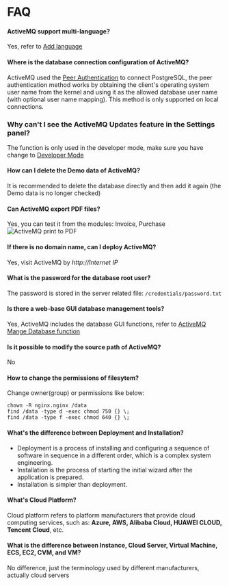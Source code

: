 # FAQ

#### ActiveMQ support multi-language?

Yes, refer to [Add language](/solution-odoo.md#add-your-language)

#### Where is the database connection configuration of ActiveMQ?

ActiveMQ used the [Peer Authentication](https://www.postgresql.org/docs/10/auth-methods.html#AUTH-PEER) to connect PostgreSQL, the peer authentication method works by obtaining the client's operating system user name from the kernel and using it as the allowed database user name (with optional user name mapping). This method is only supported on local connections.

### Why can't I see the ActiveMQ Updates feature in the Settings panel?

The function is only used in the developer mode, make sure you have change to [Developer Mode](/solution-odoo.md#enable-developer-mode)

#### How can I delete the Demo data of ActiveMQ?

It is recommended to delete the database directly and then add it again (the Demo data is no longer checked)

#### Can ActiveMQ export PDF files?

Yes, you can test it from the modules: Invoice, Purchase
![ActiveMQ print to PDF](https://libs.websoft9.com/Websoft9/DocsPicture/en/odoo/odoo-printtopdf-websoft9.png)

#### If there is no domain name, can I deploy ActiveMQ?

Yes, visit ActiveMQ by *http://Internet IP*

#### What is the password for the database root user?

The password is stored in the server related file: `/credentials/password.txt`

#### Is there a web-base GUI database management tools?

Yes, ActiveMQ includes the database GUI functions, refer to [ActiveMQ Mange Database function](/admin-postgresql.md) 

#### Is it possible to modify the source path of ActiveMQ?

No

#### How to change the permissions of filesytem?

Change owner(group) or permissions like below:

```shell
chown -R nginx.nginx /data
find /data -type d -exec chmod 750 {} \;
find /data -type f -exec chmod 640 {} \;
```
#### What's the difference between Deployment and Installation?

- Deployment is a process of installing and configuring a sequence of software in sequence in a different order, which is a complex system engineering.  
- Installation is the process of starting the initial wizard after the application is prepared.  
- Installation is simpler than deployment. 

#### What's Cloud Platform?

Cloud platform refers to platform manufacturers that provide cloud computing services, such as: **Azure, AWS, Alibaba Cloud, HUAWEI CLOUD, Tencent Cloud**, etc.

#### What is the difference between Instance, Cloud Server, Virtual Machine, ECS, EC2, CVM, and VM?

No difference, just the terminology used by different manufacturers, actually cloud servers